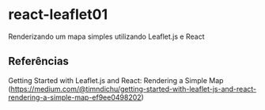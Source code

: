 # react-leaflet01
Renderizando um mapa simples utilizando Leaflet.js e React

## Referências

Getting Started with Leaflet.js and React: Rendering a Simple Map (https://medium.com/@timndichu/getting-started-with-leaflet-js-and-react-rendering-a-simple-map-ef9ee0498202)
